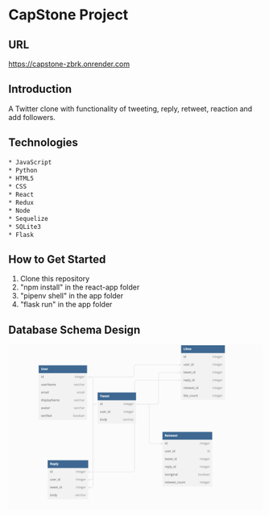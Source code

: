 # CapStone Project
## URL
https://capstone-zbrk.onrender.com
## Introduction
A Twitter clone with functionality of tweeting, reply, retweet, reaction and add followers. 

## Technologies
    * JavaScript
    * Python
    * HTML5
    * CSS
    * React
    * Redux
    * Node
    * Sequelize
    * SQLite3
    * Flask

## How to Get Started
1. Clone this repository
2. "npm install" in the react-app folder
3. "pipenv shell" in the app folder
4. "flask run" in the app folder


## Database Schema Design

![Alt text](/Database%20Schema.png "Optional title")




